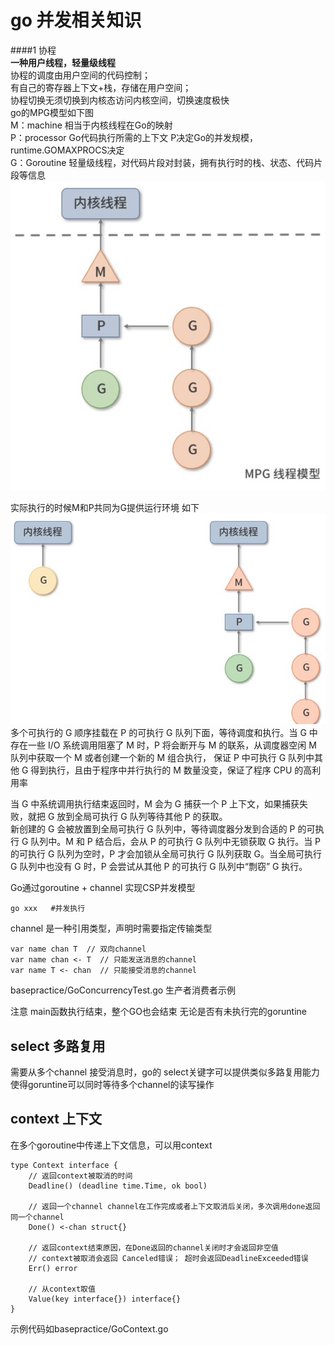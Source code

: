 # go 并发相关知识

####1 协程  
**一种用户线程，轻量级线程**   
协程的调度由用户空间的代码控制；  
有自己的寄存器上下文+栈，存储在用户空间；  
协程切换无须切换到内核态访问内核空间，切换速度极快  
go的MPG模型如下图  
M：machine 相当于内核线程在Go的映射  
P：processor Go代码执行所需的上下文 P决定Go的并发规模，runtime.GOMAXPROCS决定  
G：Goroutine 轻量级线程，对代码片段对封装，拥有执行时的栈、状态、代码片段等信息
![Image](mdpicture/GO-MPG线程模型.jpg)  

实际执行的时候M和P共同为G提供运行环境 如下
![Image](mdpicture/MPG_PG结合.jpg)  
多个可执行的 G 顺序挂载在 P 的可执行 G 队列下面，等待调度和执行。当 G 中存在一些 I/O 系统调用阻塞了 M 时，P 将会断开与 M 的联系，从调度器空闲 M 队列中获取一个 M 或者创建一个新的 M 组合执行， 保证 P 中可执行 G 队列中其他 G 得到执行，且由于程序中并行执行的 M 数量没变，保证了程序 CPU 的高利用率  

当 G 中系统调用执行结束返回时，M 会为 G 捕获一个 P 上下文，如果捕获失败，就把 G 放到全局可执行 G 队列等待其他 P 的获取。  
新创建的 G 会被放置到全局可执行 G 队列中，等待调度器分发到合适的 P 的可执行 G 队列中。M 和 P 结合后，会从 P 的可执行 G 队列中无锁获取 G 执行。当 P 的可执行 G 队列为空时，P 才会加锁从全局可执行 G 队列获取 G。当全局可执行 G 队列中也没有 G 时，P 会尝试从其他 P 的可执行 G 队列中“剽窃” G 执行。

Go通过goroutine + channel 实现CSP并发模型  
~~~~
go xxx   #并发执行
~~~~  
channel 是一种引用类型，声明时需要指定传输类型
~~~~
var name chan T  // 双向channel
var name chan <- T  // 只能发送消息的channel
var name T <- chan  // 只能接受消息的channel
~~~~

basepractice/GoConcurrencyTest.go 生产者消费者示例

注意 main函数执行结束，整个GO也会结束 无论是否有未执行完的goruntine  


## select 多路复用
需要从多个channel 接受消息时，go的 select关键字可以提供类似多路复用能力  
使得goruntine可以同时等待多个channel的读写操作


## context 上下文
在多个goroutine中传递上下文信息，可以用context
~~~~
type Context interface {
    // 返回context被取消的时间
    Deadline() (deadline time.Time, ok bool) 

    // 返回一个channel channel在工作完成或者上下文取消后关闭，多次调用done返回同一个channel
    Done() <-chan struct{}

    // 返回context结束原因，在Done返回的channel关闭时才会返回非空值
    // context被取消会返回 Canceled错误； 超时会返回DeadlineExceeded错误
    Err() error

    // 从context取值
    Value(key interface{}) interface{}
}
~~~~  
示例代码如basepractice/GoContext.go
